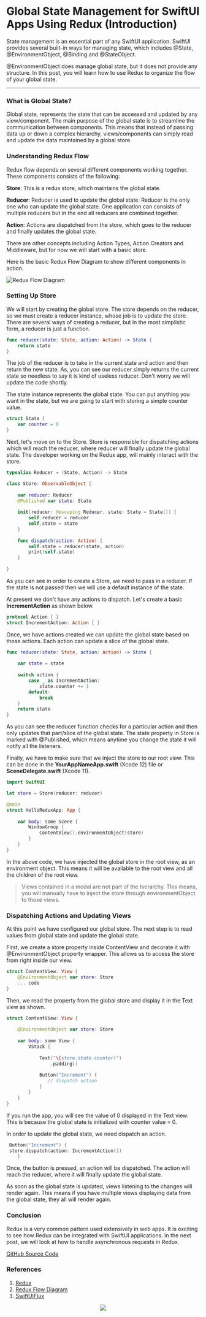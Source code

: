 # Global State Management for SwiftUI Apps Using Redux (Introduction)

State management is an essential part of any SwiftUI application. SwiftUI provides several built-in ways for managing state, which includes @State, @EnvironmentObject, @Binding and @StateObject.

@EnvironmentObject does manage global state, but it does not provide any structure. In this post, you will learn how to use Redux to organize the flow of your global state. 

___

### What is Global State?
Global state, represents the state that can be accessed and updated by any view/component. The main purpose of the global state is to streamline the communication between components. This means that instead of passing data up or down a complex hierarchy, views/components can simply read and update the data maintained by a global store. 

### Understanding Redux Flow

Redux flow depends on several different components working together. These components consists of the following: 

**Store**: This is a redux store, which maintains the global state. 

**Reducer**: Reducer is used to update the global state. Reducer is the only one who can update the global state. One application can consists of multiple reducers but in the end all reducers are combined together.  

**Action**: Actions are dispatched from the store, which goes to the reducer and finally updates the global state. 

There are other concepts including Action Types, Action Creators and Middleware, but for now we will start with a basic store.

Here is the basic Redux Flow Diagram to show different components in action. 

![Redux Flow Diagram](images/redux-flow.gif)

### Setting Up Store

We will start by creating the global store. The store depends on the reducer, so we must create a reducer instance, whose job is to update the store. There are several ways of creating a reducer, but in the most simplistic form, a reducer is just a function. 

``` swift 
func reducer(state: State, action: Action) -> State {
    return state
}
```

The job of the reducer is to take in the current state and action and then return the new state. As, you can see our reducer simply returns the current state so needless to say it is kind of useless reducer. Don't worry we will update the code shortly. 

The state instance represents the global state. You can put anything you want in the state, but we are going to start with storing a simple counter value. 

``` swift
struct State {
    var counter = 0
}
```

Next, let's move on to the Store. Store is responsible for dispatching actions which will reach the reducer, where reducer will finally update the global state. The developer working on the Redux app, will mainly interact with the store. 

``` swift 
typealias Reducer = (State, Action) -> State

class Store: ObservableObject {
    
    var reducer: Reducer
    @Published var state: State
    
    init(reducer: @escaping Reducer, state: State = State()) {
        self.reducer = reducer
        self.state = state
    }
    
    func dispatch(action: Action) {
        self.state = reducer(state, action)
        print(self.state)
    }
    
}
```

As you can see in order to create a Store, we need to pass in a reducer. If the state is not passed then we will use a default instance of the state. 

At present we don't have any actions to dispatch. Let's create a basic **IncrementAction** as shown below. 

``` swift
protocol Action { }
struct IncrementAction: Action { }
```

Once, we have actions created we can update the global state based on those actions. Each action can update a slice of the global state. 

``` swift
func reducer(state: State, action: Action) -> State {
    
    var state = state 
    
    switch action {
        case _ as IncrementAction:
            state.counter += 1
        default:
            break 
    }
    return state
}
```

As you can see the reducer function checks for a particular action and then only updates that part/slice of the global state. The state property in Store is marked with @Published, which means anytime you change the state it will notify all the listeners. 

Finally, we have to make sure that we inject the store to our root view. This can be done in the **YourAppNameApp.swift** (Xcode 12) file or  **SceneDelegate.swift** (Xcode 11). 

``` swift
import SwiftUI

let store = Store(reducer: reducer)

@main
struct HelloReduxApp: App {
    
    var body: some Scene {
        WindowGroup {
            ContentView().environmentObject(store)
        }
    }
}
```

In the above code, we have injected the global store in the root view, as an environment object. This means it will be available to the root view and all the children of the root view. 
> Views contained in a modal are not part of the hierarchy. This means, you will manually have to inject the store through environmentObject to those views. 

### Dispatching Actions and Updating Views

At this point we have configured our global store. The next step is to read values from global state and update the global state.  

First, we create a store property inside ContentView and decorate it with @EnvironmentObject property wrapper. This allows us to access the store from right inside our view. 

``` swift
struct ContentView: View {
    @EnvironmentObject var store: Store 
    ... code 
}
```

Then, we read the property from the global store and display it in the Text view as shown. 

``` swift
struct ContentView: View {
    
    @EnvironmentObject var store: Store 
    
    var body: some View {
        VStack {
            
            Text("\(store.state.counter)")
                .padding()
            
            Button("Increment") {
               // dispatch action 
            }
        }
    }
}
```

If you run the app, you will see the value of 0 displayed in the Text view. This is because the global state is initialized with counter value = 0. 

In order to update the global state, we need dispatch an action. 

``` swift
 Button("Increment") {
 store.dispatch(action: IncrementAction())
    }
```

Once, the button is pressed, an action will be dispatched. The action will reach the reducer, where it will finally update the global state.

As soon as the global state is updated, views listening to the changes will render again. This means if you have multiple views displaying data from the global state, they all will render again. 

### Conclusion

Redux is a very common pattern used extensively in web apps. It is exciting to see how Redux can be integrated with SwiftUI applications. In the next post, we will look at how to handle asynchronous requests in Redux.  

[GitHub Source Code](https://github.com/azamsharp/HelloReduxSwiftUI)

### References
1. [Redux](https://redux.js.org/)
2. [Redux Flow Diagram](https://res.cloudinary.com/practicaldev/image/fetch/s--m5BdPzhS--/c_limit%2Cf_auto%2Cfl_progressive%2Cq_66%2Cw_880/https://i.imgur.com/riadAin.gif)
3. [SwiftUIFlux](https://github.com/Dimillian/SwiftUIFlux)
 

<center>
<a href = "http://www.azamsharp.com/courses">
<img src="https://raw.githubusercontent.com/azamsharp/azamsharp.github.io/master/_posts/images/banner.png"> 
</a>
</center>
